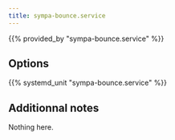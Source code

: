 ```yaml
---
title: sympa-bounce.service
---
```


{{% provided_by "sympa-bounce.service" %}}

## Options

{{% systemd_unit "sympa-bounce.service" %}}

## Additionnal notes

Nothing here.